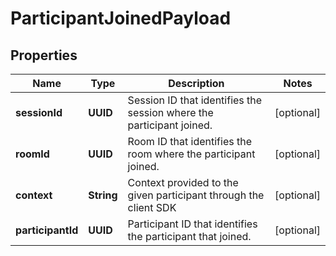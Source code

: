 

# ParticipantJoinedPayload


## Properties

| Name | Type | Description | Notes |
|------------ | ------------- | ------------- | -------------|
|**sessionId** | **UUID** | Session ID that identifies the session where the participant joined. |  [optional] |
|**roomId** | **UUID** | Room ID that identifies the room where the participant joined. |  [optional] |
|**context** | **String** | Context provided to the given participant through the client SDK |  [optional] |
|**participantId** | **UUID** | Participant ID that identifies the participant that joined. |  [optional] |



